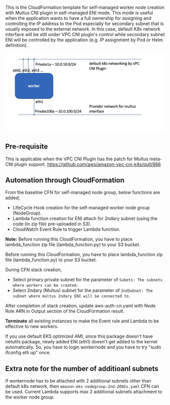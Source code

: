This is the CloudFormation template for self-managed worker node creation with Multus CNI plugin in self-managed ENI mode. This mode is useful when the application wants to have a full ownership for assigning and controlling the IP address to the Pod especially for secondary subnet that is usually exposed to the external network. In this case, default K8s network interface will be still under VPC CNI plugin's control while secondary subnet ENI will be controlled by the application (e.g. IP assignment by Pod or Helm definition). 

![image-20200424115637436](image-20200424115637436.jpg)

## Pre-requisite
This is applicable when the VPC CNI Plugin has the patch for Multus meta-CNI plugin support. 
﻿https://github.com/aws/amazon-vpc-cni-k8s/pull/866 ﻿

## Automation through CloudFormation

From the baseline CFN for self-managed node group, below functions are added;
- LifeCycle Hook creation for the self-managed worker node group (NodeGroup).
- Lambda function creation for ENI attach for 2ndary subnet (using the code (in zip file) pre-uploaded in S3). 
- CloudWatch Event Rule to trigger Lambda function. 

**Note:** Before running this CloudFormation, you have to place lambda_function zip file (lambda_function.py) to your S3 bucket. 

Before running this CloudFormation, you have to place lambda_function zip file (lambda_function.py) to your S3 bucket. 

During CFN stack creation, 
* Select primary private subnet for the parameter of `Subets: The subnets where workers can be created.` 
* Select 2ndary (Multus) subnet for the parameter of `2ndSubnet: The subnet where multus 2ndary ENI will be connected to.`

After completion of stack creation, update aws-auth-cn.yaml with Node Role ARN in Output section of the CloudFormation result. 

**Terminate** all existing instances to make the Event rule and Lambda to be effective to new workers. 

If you use default EKS optimized AMI, since this package doesn't have netutils package, newly added ENI (eth1) doesn't get added to the kernel automatically. So, you have to login workernode and you have to try "sudo ifconfig eth up" once.  

## Extra note for the number of additioanl subnets

If workernode has to be attached with 2 additional subnets other than default k8s network, then `amazon-eks-nodegroup-2nd-2ENIs.yaml` CFN can be used. Current Lambda supports max 2 additional subnets attachment to the worker node group. 
